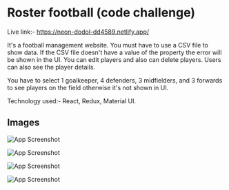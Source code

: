 
# Roster football (code challenge)

Live link:- https://neon-dodol-dd4589.netlify.app/

It's a football management website. You must have to use a CSV file to show data. If the CSV file doesn't have a value of the property the error will be shown in the UI. You can edit players and also can delete players. Users can also see the player details.

You have to select 1 goalkeeper, 4 defenders, 3 midfielders, and 3 forwards to see players on the field otherwise it's not shown in UI.


Technology used:- React, Redux, Material UI.


## Images

![App Screenshot](https://i.ibb.co/wSPHPQm/Screenshot-175.png) 

![App Screenshot](https://i.ibb.co/3Bttxwq/Screenshot-176.png)

![App Screenshot](https://i.ibb.co/4SV4875/Screenshot-177.png)

![App Screenshot](https://i.ibb.co/R4wcfmH/Screenshot-179.png)

